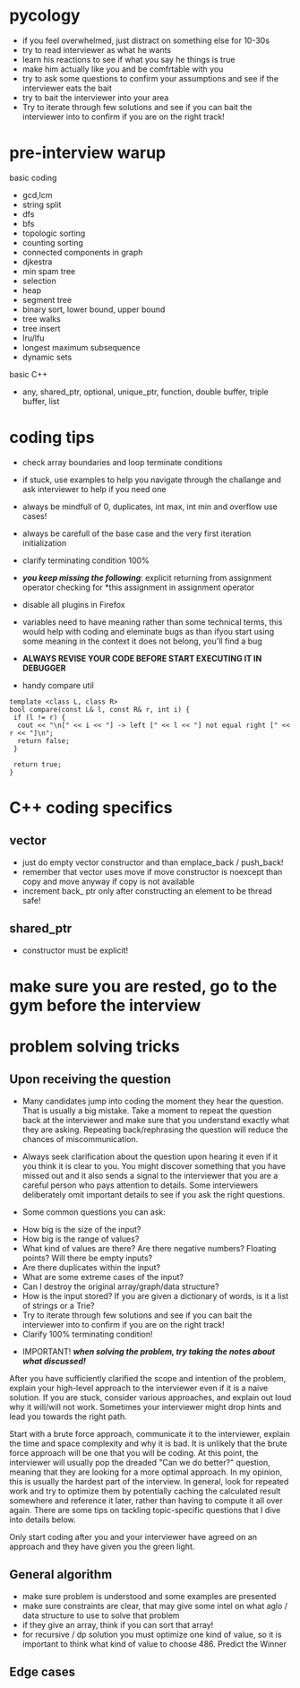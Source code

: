 # pycology

- if you feel overwhelmed, just distract on something else for 10-30s
- try to read interviewer as what he wants
- learn his reactions to see if what you say he things is true
- make him actually like you and be comfrtable with you
- try to ask some questions to confirm your assumptions and see if the interviewer eats the bait
- try to bait the interviewer into your area
- Try to iterate through few solutions and see if you can bait the interviewer into to confirm if you are on the right track!

# pre-interview warup

basic coding
- gcd,lcm
- string split
- dfs
- bfs
- topologic sorting
- counting sorting
- connected components in graph
- djkestra
- min spam tree
- selection
- heap
- segment tree
- binary sort, lower bound, upper bound
- tree walks
- tree insert
- lru/lfu
- longest  maximum subsequence
- dynamic sets
  
basic C++
- any, shared_ptr, optional, unique_ptr, function, double buffer, triple buffer, list

# coding tips

- check array boundaries and loop terminate conditions
- if stuck, use examples to help you navigate through the challange and ask interviewer to help if you need one
- always be mindfull of 0, duplicates, int max, int min and overflow use cases!
- always be carefull of the base case and the very first iteration initialization
- clarify terminating condition 100%
- ***you keep missing the following***:
    explicit
    returning from assignment operator
    checking for *this assignment in assignment operator

- disable all plugins in Firefox
- variables need to have meaning rather than some technical terms, this would help with coding and eleminate bugs as than ifyou start using some meaning in the context it does not belong, you'll find a bug
- **ALWAYS REVISE YOUR CODE BEFORE START EXECUTING IT IN DEBUGGER**
- handy compare util  
```
template <class L, class R>
bool compare(const L& l, const R& r, int i) {  
 if (l != r) {
  cout << "\n[" << i << "] -> left [" << l << "] not equal right [" << r << "]\n";
  return false;
 }

 return true;
}
```

# C++ coding specifics

## vector

- just do empty vector constructor and than emplace_back / push_back!
- remember that vector uses move if move constructor is noexcept than copy and move anyway if copy is not available
- increment back_ ptr only after constructing an element to be thread safe!

## shared_ptr

- constructor must be explicit!

# make sure you are rested, go to the gym before the interview

# problem solving tricks


## Upon receiving the question

* Many candidates jump into coding the moment they hear the question. That is usually a big mistake. Take a moment to repeat the question back at the interviewer and make sure that you understand exactly what they are asking. Repeating back/rephrasing the question will reduce the chances of miscommunication.

* Always seek clarification about the question upon hearing it even if it you think it is clear to you. You might discover something that you have missed out and it also sends a signal to the interviewer that you are a careful person who pays attention to details. Some interviewers deliberately omit important details to see if you ask the right questions.

* Some common questions you can ask:

- How big is the size of the input?
- How big is the range of values?
- What kind of values are there? Are there negative numbers? Floating points? Will there be empty inputs?
- Are there duplicates within the input?
- What are some extreme cases of the input?
- Can I destroy the original array/graph/data structure?
- How is the input stored? If you are given a dictionary of words, is it a list of strings or a Trie?
- Try to iterate through few solutions and see if you can bait the interviewer into to confirm if you are on the right track!
- Clarify 100% terminating condition!

* IMPORTANT! ***when solving the problem, try taking the notes about what discussed!***

After you have sufficiently clarified the scope and intention of the problem, explain your high-level approach to the interviewer even if it is a naive solution. If you are stuck, consider various approaches, and explain out loud why it will/will not work. Sometimes your interviewer might drop hints and lead you towards the right path.

Start with a brute force approach, communicate it to the interviewer, explain the time and space complexity and why it is bad. It is unlikely that the brute force approach will be one that you will be coding. At this point, the interviewer will usually pop the dreaded "Can we do better?" question, meaning that they are looking for a more optimal approach. In my opinion, this is usually the hardest part of the interview. In general, look for repeated work and try to optimize them by potentially caching the calculated result somewhere and reference it later, rather than having to compute it all over again. There are some tips on tackling topic-specific questions that I dive into details below.

Only start coding after you and your interviewer have agreed on an approach and they have given you the green light.

## General algorithm

- make sure problem is understood and some examples are presented
- make sure constraints are clear, that may give some intel on what aglo / data structure to use to solve that problem
- if they give an array, think if you can sort that array!
- for recursive / dp solution you must optimize one kind of value, so it is important to think what kind of value to choose
    486. Predict the Winner


## Edge cases





